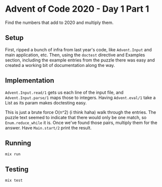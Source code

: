 # Advent of Code 2020 - Day 1 Part 1

Find the numbers that add to 2020 and multiply them.

## Setup

First, ripped a bunch of infra from last year's code, like `Advent.Input` and
main application, etc. Then, using the `doctest` directive and Examples section,
including the example entries from the puzzle there was easy and created a
working bit of documentation along the way.

## Implementation

`Advent.Input.read/1` gets us each line of the input file, and
`Advent.Input.parse/1` maps those to integers. Having `Advent.eval/1` take a 
List as its param makes doctesting easy.

This is just a brute force O(n^2) (i think haha) walk through the entries. The
puzzle text seemed to indicate that there would only be one match, so
`Enum.reduce_while` it is. Once we've found those pairs, multiply them for the
answer. Have `Main.start/2` print the result.

## Running

`mix run`

## Testing

`mix test`
